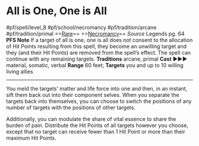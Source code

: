 # All is One, One is All
#pf/spell/level_8 #pf/school/necromancy #pf/tradition/arcane #pf/tradition/primal
==[Rare](../../../Traits/Rare.md)== ==[Necromancy](../../../Traits/Necromancy.md)==
*Source* Legends pg. 64
**PFS Note** If a target of all is one, one is all does not consent to the allocation of Hit Points resulting from this spell, they become an unwilling target and they (and their Hit Points) are removed from the spell’s effect. The spell can continue with any remaining targets.
**Traditions** arcane, primal
**Cast** ►►► material, somatic, verbal
**Range** 60 feet; **Targets** you and up to 10 willing living allies

---
You meld the targets' matter and life force into one and then, in an instant, sift them back out into their component selves. When you separate the targets back into themselves, you can choose to switch the positions of any number of targets with the positions of other targets.

Additionally, you can modulate the share of vital essence to share the burden of pain. Distribute the Hit Points of all targets however you choose, except that no target can receive fewer than 1 Hit Point or more than their maximum Hit Points.